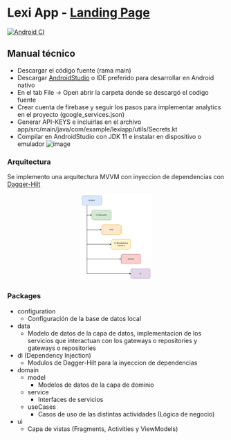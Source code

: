 # Lexi App - [Landing Page](https://thelastcolor.github.io/Lexi-Web/)
[![Android CI](https://github.com/TheLastColor/lexi-app/actions/workflows/android.yml/badge.svg)](https://github.com/TheLastColor/lexi-app/actions/workflows/android.yml)

## Manual técnico
- Descargar el código fuente (rama main)
- Descargar [AndroidStudio](https://developer.android.com/studio) o IDE preferido para desarrollar en Android nativo
- En el tab File -> Open abrir la carpeta donde se descargó el codigo fuente
- Crear cuenta de firebase y seguir los pasos para implementar analytics en el proyecto (google_services.json)
- Generar API-KEYS e incluirlas en el archivo app/src/main/java/com/example/lexiapp/utils/Secrets.kt
- Compilar en AndroidStudio con JDK 11 e instalar en dispositivo o emulador
![image](https://github.com/TheLastColor/lexi-app/assets/82070877/9596def1-03e8-4832-a61c-ac129ff836f4)


### Arquitectura
Se implemento una arquitectura MVVM con inyeccion de dependencias con [Dagger-Hilt](https://dagger.dev/hilt/)

<p align="center" width="100%">
    <img width="33%" src="./docs/Arquitectura.drawio.png"> 
</p>

### Packages
- configuration 
    * Configuración de la base de datos local
- data
    * Modelo de datos de la capa de datos, implementacion de los servicios que interactuan con los gateways o repositories y gateways o repositories
- di (Dependency Injection)
    * Modulos de Dagger-Hilt para la inyeccion de dependencias
- domain
    - model
        - Modelos de datos de la capa de dominio
    - service
        - Interfaces de servicios
    - useCases
        - Casos de uso de las distintas actividades (Lógica de negocio)
- ui
    - Capa de vistas (Fragments, Activities y ViewModels)
